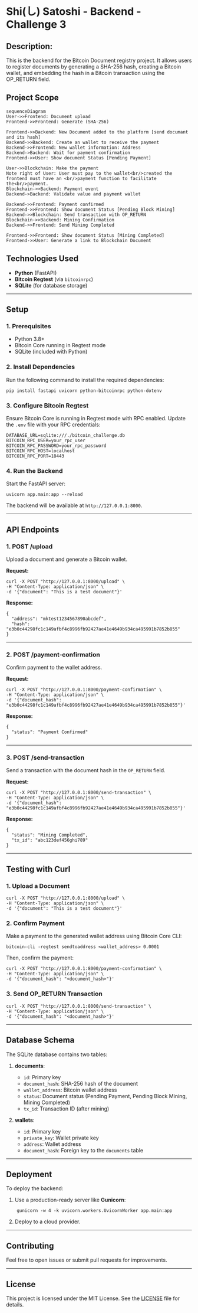 # Shi(し) Satoshi - Backend - Challenge 3

## Description:

This is the backend for the Bitcoin Document registry project. It allows users to register documents by generating a SHA-256 hash, creating a Bitcoin wallet, and embedding the hash in a Bitcoin transaction using the OP_RETURN field.

## Project Scope

```mermaid
sequenceDiagram
User->>Frontend: Document upload
Frontend->>Frontend: Generate (SHA-256)

Frontend->>Backend: New Document added to the platform [send documant and its hash]
Backend->>Backend: Create an wallet to receive the payment
Backend->>Frontend: New wallet information: Address
Backend->Backend: Wait for payment confirmation
Frontend->>User: Show document Status [Pending Payment]

User->>Blockchain: Make the payment
Note right of User: User must pay to the wallet<br/>created the frontend must have an <br/>payment function to facilitate the<br/>payment.
Blockchain->>Backend: Payment event
Backend->Backend: Validate value and payment wallet

Backend->>Frontend: Payment confirmed
Frontend->>Frontend: Show document Status [Pending Block Mining]
Backend->>Blockchain: Send transaction with OP_RETURN
Blockchain->>Backend: Mining Confirmation
Backend->>Frontend: Send Mining Completed

Frontend->>Frontend: Show document Status [Mining Completed]
Frontend->>User: Generate a link to Blockchain Document
```

## **Technologies Used**

-   **Python** (FastAPI)
-   **Bitcoin Regtest** (via `bitcoinrpc`)
-   **SQLite** (for database storage)

---

## **Setup**

### **1. Prerequisites**

-   Python 3.8+
-   Bitcoin Core running in Regtest mode
-   SQLite (included with Python)

### **2. Install Dependencies**

Run the following command to install the required dependencies:

    pip install fastapi uvicorn python-bitcoinrpc python-dotenv

### **3. Configure Bitcoin Regtest**

Ensure Bitcoin Core is running in Regtest mode with RPC enabled. Update the `.env` file with your RPC credentials:

    DATABASE_URL=sqlite:///./bitcoin_challenge.db
    BITCOIN_RPC_USER=your_rpc_user
    BITCOIN_RPC_PASSWORD=your_rpc_password
    BITCOIN_RPC_HOST=localhost
    BITCOIN_RPC_PORT=18443

### **4. Run the Backend**

Start the FastAPI server:

    uvicorn app.main:app --reload

The backend will be available at `http://127.0.0.1:8000`.

---

## **API Endpoints**

### **1. POST /upload**

Upload a document and generate a Bitcoin wallet.

**Request:**

    curl -X POST "http://127.0.0.1:8000/upload" \
    -H "Content-Type: application/json" \
    -d '{"document": "This is a test document"}'

**Response:**

    {
      "address": "mktest1234567890abcdef",
      "hash": "e3b0c44298fc1c149afbf4c8996fb92427ae41e4649b934ca495991b7852b855"
    }

---

### **2. POST /payment-confirmation**

Confirm payment to the wallet address.

**Request:**

    curl -X POST "http://127.0.0.1:8000/payment-confirmation" \
    -H "Content-Type: application/json" \
    -d '{"document_hash": "e3b0c44298fc1c149afbf4c8996fb92427ae41e4649b934ca495991b7852b855"}'

**Response:**

    {
      "status": "Payment Confirmed"
    }

---

### **3. POST /send-transaction**

Send a transaction with the document hash in the `OP_RETURN` field.

**Request:**

    curl -X POST "http://127.0.0.1:8000/send-transaction" \
    -H "Content-Type: application/json" \
    -d '{"document_hash": "e3b0c44298fc1c149afbf4c8996fb92427ae41e4649b934ca495991b7852b855"}'

**Response:**

    {
      "status": "Mining Completed",
      "tx_id": "abc123def456ghi789"
    }

---

## **Testing with Curl**

### **1. Upload a Document**

    curl -X POST "http://127.0.0.1:8000/upload" \
    -H "Content-Type: application/json" \
    -d '{"document": "This is a test document"}'

### **2. Confirm Payment**

Make a payment to the generated wallet address using Bitcoin Core CLI:

    bitcoin-cli -regtest sendtoaddress <wallet_address> 0.0001

Then, confirm the payment:

    curl -X POST "http://127.0.0.1:8000/payment-confirmation" \
    -H "Content-Type: application/json" \
    -d '{"document_hash": "<document_hash>"}'

### **3. Send OP_RETURN Transaction**

    curl -X POST "http://127.0.0.1:8000/send-transaction" \
    -H "Content-Type: application/json" \
    -d '{"document_hash": "<document_hash>"}'

---

## **Database Schema**

The SQLite database contains two tables:

1.  **documents**:

    -   `id`: Primary key
    -   `document_hash`: SHA-256 hash of the document
    -   `wallet_address`: Bitcoin wallet address
    -   `status`: Document status (Pending Payment, Pending Block Mining, Mining Completed)
    -   `tx_id`: Transaction ID (after mining)

2.  **wallets**:

    -   `id`: Primary key
    -   `private_key`: Wallet private key
    -   `address`: Wallet address
    -   `document_hash`: Foreign key to the `documents` table

---

## **Deployment**

To deploy the backend:

1.  Use a production-ready server like **Gunicorn**:

```
    gunicorn -w 4 -k uvicorn.workers.UvicornWorker app.main:app
```

2.  Deploy to a cloud provider.

---

## **Contributing**

Feel free to open issues or submit pull requests for improvements.

---

## **License**

This project is licensed under the MIT License. See the [LICENSE](https://chat.deepseek.com/a/chat/s/LICENSE) file for details.
